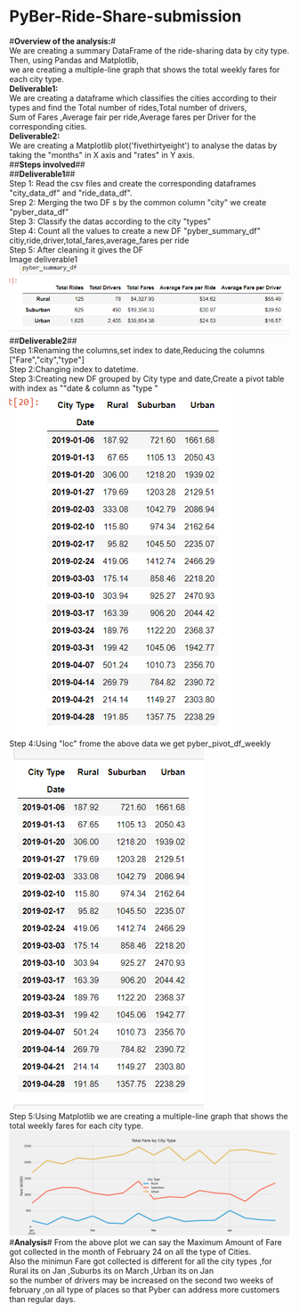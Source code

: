 # PyBer-Ride-Share-submission<br/>
#**Overview of the analysis:**#<br/>
We are creating a summary DataFrame of the ride-sharing data by city type. Then, using Pandas and Matplotlib,<br/> 
we are creating a multiple-line graph that shows the total weekly fares for each city type. <br/>
**Deliverable1:**<br/> We are creating a dataframe which classifies the cities according to their types and find the Total number of rides,Total number of drivers,<br/>
                Sum of Fares ,Average fair per ride,Average fares per Driver for the corresponding cities.<br/>
**Deliverable2:**<br/> We are creating a Matplotlib plot('fivethirtyeight') to analyse the datas by taking the "months" in X axis and "rates" in Y axis.<br/>
##**Steps involved**##<br/>
##**Deliverable1**##<br/>
Step 1: Read the csv files and create the corresponding dataframes "city_data_df" and "ride_data_df".<br/>
Srep 2: Merging the two DF s by the common column "city" we create "pyber_data_df"<br/>
Step 3: Classify the datas according to the city "types"<br/>
Step 4: Count all the values to create a new DF "pyber_summary_df" citiy,ride,driver,total_fares,average_fares per ride<br/>
Step 5: After cleaning it gives the DF<br/>
Image deliverable1<br/>
![mod5del1(2)](https://github.com/ramyasnl/PyBer-Ride-Share-submission/blob/main/mod5del1%20(2).png)<br/>
##**Deliverable2**##<br/>
Step 1:Renaming the columns,set index to date,Reducing the columns ["Fare","city","type"]<br/>
Step 2:Changing index to datetime.<br/>
Step 3:Creating new DF grouped by City type and date,Create a pivot table with index as ""date & column as "type "<br/>
![tablewithNas](https://github.com/ramyasnl/PyBer-Ride-Share-submission/blob/main/withNas.png)<br/>
Step 4:Using "loc" frome the above data we get pyber_pivot_df_weekly<br/>
![renaming](https://github.com/ramyasnl/PyBer-Ride-Share-submission/blob/main/resampledDF.png)<br/>
Step 5:Using Matplotlib we are creating a multiple-line graph that shows the total weekly fares for each city type. <br/>
![pyber_challenge](https://github.com/ramyasnl/PyBer-Ride-Share-submission/blob/main/pyber_challenge.png)<br/>
#**Analysis**#
From the above plot we can say the Maximum Amount of Fare got collected in the month of February 24 on all the type of Cities.</br>
Also the minimun Fare got collected is different for all the city types ,for Rural its on Jan ,Suburbs its on March ,Urban its on Jan </br>
so the number of drivers may be increased on the second two weeks of february ,on all type of places so that Pyber can address more customers than regular days.
